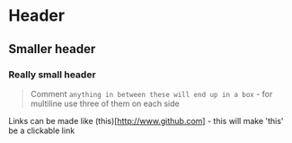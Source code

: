 # Header
## Smaller header
### Really small header

> Comment
`anything in between these will end up in a box` - for multiline use three of them on each side 

Links can be made like (this)[http://www.github.com] - this will make 'this' be a clickable link